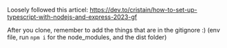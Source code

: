 Loosely followed this articel: https://dev.to/cristain/how-to-set-up-typescript-with-nodejs-and-express-2023-gf

After you clone, remember to add the things that are in the gitignore :)  (env file, run `npm i` for the node_modules, and the dist folder)
